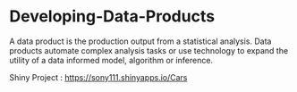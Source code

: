 # Developing-Data-Products
A data product is the production output from a statistical analysis. Data products automate complex analysis tasks or use technology to expand the utility of a data informed model, algorithm or inference.

 Shiny Project  : https://sony111.shinyapps.io/Cars
